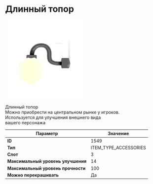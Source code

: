 # Длинный топор

![Item Image](../img/1549.webp?raw=true)

Длинный топор<br>Можно приобрести на центральном рынке у игроков.<br>Используется для улучшения внешнего вида<br>вашего персонажа


| Параметр | Значение |
|----------|----------|
| **ID** | 1549 |
| **Тип** | ITEM_TYPE_ACCESSORIES |
| **Слот** | 3 |
| **Максимальный уровень улучшения** | 14 |
| **Максимальный уровень прочности** | 100 |
| **Можно перекрашивать** | Да |

